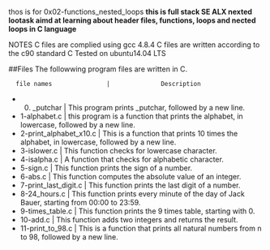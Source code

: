 thos is for 0x02-functions_nested_loops **this is full stack SE ALX nexted lootask aimd at learning about header files, functions, loops and nected loops in C language**

NOTES
C files are complied using gcc 4.8.4
C files are written according to the c90 standard 
C Tested on ubuntu14.04 LTS

##Files
The followwing program files are written in C.

      file names               |              Description 

*   0. _putchar                | This program prints _putchar, followed by a new line.
*   1-alphabet.c               | this program is a function that prints the alphabet, in lowercase, followed by a new line.
*   2-print_alphabet_x10.c     | This is a function that prints 10 times the alphabet, in lowercase, followed by a new line.
*   3-islower.c                | This function checks for lowercase character.
*   4-isalpha.c                | A function that checks for alphabetic character.
*   5-sign.c                   | This function  prints the sign of a number.
*   6-abs.c                    | This function computes the absolute value of an integer.
*   7-print_last_digit.c       | This function prints the last digit of a number.
*   8-24_hours.c               | This function prints every minute of the day of Jack Bauer, starting from 00:00 to 23:59.
*   9-times_table.c	       | This function prints the 9 times table, starting with 0.
*   10-add.c                   | This function  adds two integers and returns the result.
*   11-print_to_98.c           | This is a function that prints all natural numbers from n to 98, followed by a new line.
